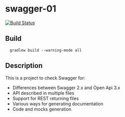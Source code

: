swagger-01
==========

[![Build Status](https://travis-ci.org/wiiitek/swagger-01.svg?branch=master)](https://travis-ci.org/wiiitek/swagger-01)

Build
-----

      gradlew build --warning-mode all

Description
-----------

This is a project to check Swagger for:

* Differences between Swagger 2.x and Open Api 3.x
* API described in multiple files
* Support for REST returning files
* Various ways for generating documentation
* Code and mocks generation

